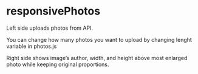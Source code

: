 # responsivePhotos
Left side uploads photos from API. 

You can change how many photos you want to upload by changing lenght variable in photos.js

Right side shows image’s author, width, and height above most enlarged photo while keeping original proportions.
